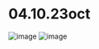 # 04.10.23oct
![image](https://github.com/KillNi/04.10.23oct/assets/139355264/85dea8a0-a615-48c0-b590-e94cbaa68707)
![image](https://github.com/KillNi/04.10.23oct/assets/139355264/78f073b4-e46d-4e50-9039-735fb2c5465d)
